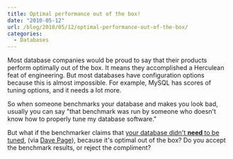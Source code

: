 ```yaml
---
title: Optimal performance out of the box!
date: "2010-05-12"
url: /blog/2010/05/12/optimal-performance-out-of-the-box/
categories:
  - Databases
---
```

Most database companies would be proud to say that their products perform optimally out of the box. It means they accomplished a Herculean feat of engineering. But most databases have configuration options because this is almost impossible. For example, MySQL has scores of tuning options, and it needs a lot more.

So when someone benchmarks your database and makes you look bad, usually you can say "that benchmark was run by someone who doesn't know how to properly tune my database software."

But what if the benchmarker claims that [your database didn't **need** to be tuned][1], (via [Dave Page][2]), because it's optimal out of the box? Do you accept the benchmark results, or reject the compliment?

 [1]: http://www.redhat.com/pdf/rhel/bmsql-postgres-sqlsrvr-v1.0-1.pdf
 [2]: http://pgsnake.blogspot.com/2010/05/postgres-vs-sql-server.html
